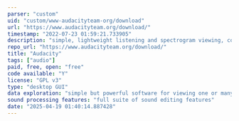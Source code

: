 ```yaml
---
parser: "custom"
uid: "custom/www-audacityteam-org/download"
url: "https://www.audacityteam.org/download/"
timestamp: "2022-07-23 01:59:21.733905"
description: "simple, lightweight listening and spectrogram viewing, comparison, and manipulation"
repo_url: "https://www.audacityteam.org/download/"
title: "Audacity"
tags: ["audio"]
paid, free, open: "free"
code available: "Y"
license: "GPL v3"
type: "desktop GUI"
data exploration: "simple but powerful software for viewing one or many recording waveforms or spectrograms at once"
sound processing features: "full suite of sound editing features"
date: "2025-04-19 01:40:14.887428"
---
```

